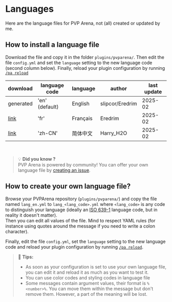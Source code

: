 # Languages

Here are the language files for PVP Arena, not (all) created or updated by me.

## How to install a language file
Download the file and copy it in the folder `plugins/pvparena/`. Then edit the file `config.yml` and 
set the `language` setting to the new language code (second column below).
Finally, reload your plugin configuration by running [`/pa reload`](commands/reload.md)

| download                       | language code  | language | author          | last update |
|--------------------------------|----------------|----------|-----------------|-------------|
| generated                      | 'en' (default) | English  | slipcor/Eredrim | 2025-02     |
| [link](../lang/lang_fr.yml)    | 'fr'           | Français | Eredrim         | 2025-02     |
| [link](../lang/lang_zh-CN.yml) | 'zh-CN'        | 简体中文     | Harry_H2O       | 2025-02     |

<br>

> 💡 **Did you know ?**  
> PVP Arena is powered by community! You can offer your own language file by [creating an issue](https://github.com/Eredrim/pvparena/issues).

## How to create your own language file?

Browse your PVPArena repository (`plugins/pvparena/`) and copy the file named `lang_en.yml` to `lang_<lang_code>.yml`
where `<lang_code>` is any code to distinguish your language (ideally an 
[ISO 639-1](https://en.wikipedia.org/wiki/List_of_ISO_639_language_codes) language code, but in reality it doesn't matter).  
Then you can edit all values of the file. Mind to respect YAML rules (for instance using quotes around the message if 
you need to write a colon character).

Finally, edit the file `config.yml`, set the `language` setting to the new language code and reload your plugin 
configuration by running [`/pa reload`](commands/reload.md).

> 🚩 **Tips:**
> * As soon as your configuration is set to use your own language file, you can edit it and reload it as much as you 
> want to test it.
> * You can use color codes and styling codes in language file
> * Some messages contain argument values, their format is `%<number>%`. You can move them within the message but don't
> remove them. However, a part of the meaning will be lost.